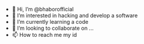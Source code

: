 - 👋 Hi, I’m @bhaborofficial
- 👀 I’m interested in hacking and develop a software
- 🌱 I’m currently learning a code
- 💞️ I’m looking to collaborate on ...
- 📫 How to reach me my id 

<!---
bhaborofficial/bhaborofficial is a ✨ special ✨ repository because its `README.md` (this file) appears on your GitHub profile.
You can click the Preview link to take a look at your changes.
--->
